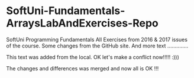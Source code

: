 # SoftUni-Fundamentals-ArraysLabAndExercises-Repo
SoftUni Programming Fundamentals All Exercises from 2016 &amp; 2017 issues of the course.
Some changes from the GitHub site. And more text ..............

This text was added from the local.
OK let's make a conflict now!!!!! :)))

The changes and differences was merged and now all is OK !!!
